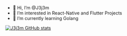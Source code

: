 - 👋 Hi, I’m @J3j3m
- 👀 I’m interested in React-Native and Flutter Projects
- 🌱 I’m currently learning Golang

[![J3j3m GitHub stats](https://github-readme-stats.vercel.app/api?username=J3j3m&show_icons=true&theme=radical)](https://github.com/anuraghazra/github-readme-stats)


<!---
J3j3m/J3j3m is a ✨ special ✨ repository because its `README.md` (this file) appears on your GitHub profile.
You can click the Preview link to take a look at your changes.
--->
